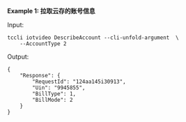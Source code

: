**Example 1: 拉取云存的账号信息**



Input: 

```
tccli iotvideo DescribeAccount --cli-unfold-argument  \
    --AccountType 2
```

Output: 
```
{
    "Response": {
        "RequestId": "124aa145i30913",
        "Uin": "9945855",
        "BillType": 1,
        "BillMode": 2
    }
}
```


